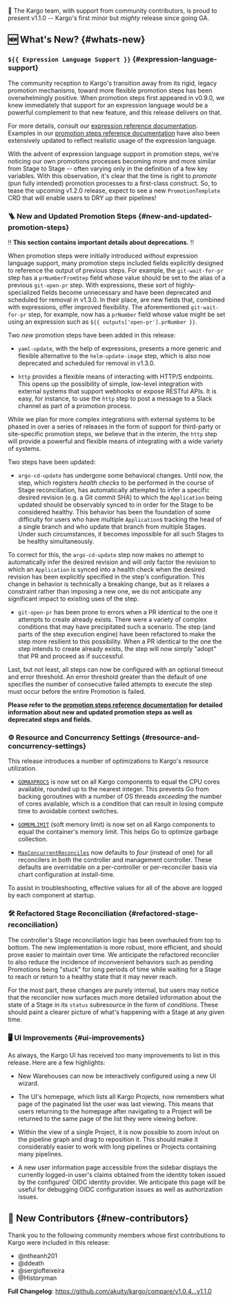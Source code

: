 💪 The Kargo team, with support from community contributors, is proud to present v1.1.0 -- Kargo's first minor but _mighty_ release since going GA.

## 🆕 What's New? {#whats-new}

### `${{ Expression Language Support }}` {#expression-language-support}

The community reception to Kargo's transition away from its rigid, legacy promotion mechanisms, toward more flexible promotion steps has been overwhelmingly positive. When promotion steps first appeared in v0.9.0, we knew immediately that support for an expression language would be a powerful complement to that new feature, and this release delivers on that.

For more details, consult our [expression reference documentation](https://docs.kargo.io/user-guide/reference-docs/expressions). Examples in our [promotion steps reference documentation](https://docs.kargo.io/user-guide/reference-docs/promotion-steps) have also been extensively updated to reflect realistic usage of the expression language.

With the advent of expression language support in promotion steps, we're noticing our own promotions processes becoming more and more similar from Stage to Stage -- often varying only in the definition of a few key variables. With this observation, it's clear that the time is right to _promote_ (pun fully intended) promotion processes to a first-class construct. So, to tease the upcoming v1.2.0 release, expect to see a new `PromotionTemplate` CRD that will enable users to DRY up their pipelines!

### 🪜 New and Updated Promotion Steps {#new-and-updated-promotion-steps}

‼️ __This section contains important details about deprecations.__ ‼️

When promotion steps were initially introduced _without_ expression language support, many promotion steps included fields explicitly designed to reference the output of previous steps. For example, the `git-wait-for-pr` step has a `prNumberFromStep` field whose value should be set to the alias of a previous `git-open-pr` step. With expressions, these sort of highly-specialized fields become unnecessary and have been deprecated and scheduled for removal in v1.3.0. In their place, are new fields that, combined with expressions, offer improved flexibility. The aforementioned `git-wait-for-pr` step, for example, now has a `prNumber` field whose value might be set using an expression such as `${{ outputs['open-pr'].prNumber }}`.

Two _new_ promotion steps have been added in this release:

* `yaml-update`, with the help of expressions, presents a more generic and flexible alternative to the `helm-update-image` step, which is also now deprecated and scheduled for removal in v1.3.0.

* `http` provides a flexible means of interacting with HTTP/S endpoints. This opens up the possibility of simple, low-level integration with external systems that support webhooks or expose RESTful APIs. It is easy, for instance, to use the `http` step to post a message to a Slack channel as part of a promotion process.

While we plan for more complex integrations with external systems to be phased in over a series of releases in the form of support for third-party or site-specific promotion steps, we believe that in the interim, the `http` step will provide a powerful and flexible means of integrating with a wide variety of systems.

Two steps have been updated:

* `argo-cd-update` has undergone some behavioral changes. Until now, the step, which registers _health checks_ to be performed in the course of Stage reconciliation, has automatically attempted to infer a specific desired revision (e.g. a Git commit SHA) to which the `Application` being updated should be observably synced to in order for the Stage to be considered healthy. This behavior has been the foundation of some difficulty for users who have multiple `Application`s tracking the head of a single branch and who update that branch from multiple Stages. Under such circumstances, it becomes impossible for all such Stages to be healthy simultaneously.

To correct for this, the `argo-cd-update` step now makes no attempt to automatically infer the desired revision and will only factor the revision to which an `Application` is synced into a health check when the desired revision has been explicitly specified in the step's configuration. This change in behavior is technically a breaking change, but as it relaxes a constraint rather than imposing a new one, we do not anticipate any significant impact to existing uses of the step.

* `git-open-pr` has been prone to errors when a PR identical to the one it attempts to create already exists. There were a variety of complex conditions that may have precipitated such a scenario. The step (and parts of the step execution engine) have been refactored to make the step more resilient to this possibility. When a PR identical to the one the step intends to create already exists, the step will now simply "adopt" that PR and proceed as if successful.

Last, but not least, all steps can now be configured with an optional timeout and error threshold. An error threshold greater than the default of one specifies the number of consecutive failed attempts to execute the step must occur before the entire Promotion is failed.

__Please refer to the [promotion steps reference documentation](https://docs.kargo.io/user-guide/reference-docs/promotion-step) for detailed information about new and updated promotion steps as well as deprecated steps and fields.__

### ⚙️ Resource and Concurrency Settings {#resource-and-concurrency-settings}

This release introduces a number of optimizations to Kargo's resource utilization.

* [`GOMAXPROCS`](https://pkg.go.dev/runtime#GOMAXPROCS) is now set on all Kargo components to equal the CPU cores available, rounded up to the nearest integer. This prevents Go from backing goroutines with a number of OS threads _exceeding_ the number of cores available, which is a condition that can result in losing compute time to avoidable context switches.

* [`GOMEMLIMIT`](https://pkg.go.dev/runtime#hdr-Environment_Variables) (soft memory limit) is now set on all Kargo components to equal the container's memory limit. This helps Go to optimize garbage collection.

* [`MaxConcurrentReconciles`](https://pkg.go.dev/github.com/kubernetes-sigs/controller-runtime/pkg/controller#Options) now defaults to _four_ (instead of one) for all reconcilers in both the controller and management controller. These defaults are overridable on a per-controller or per-reconciler basis via chart configuration at install-time.

To assist in troubleshooting, effective values for all of the above are logged by each component at startup.

### 🛠️ Refactored Stage Reconciliation {#refactored-stage-reconciliation}

The controller's Stage reconciliation logic has been overhauled from top to bottom. The new implementation is more robust, more efficient, and should prove easier to maintain over time. We anticipate the refactored reconciler to also reduce the incidence of inconvenient behaviors such as pending Promotions being "stuck" for long periods of time while waiting for a Stage to reach or return to a healthy state that it may never reach.

For the most part, these changes are purely internal, but users may notice that the reconciler now surfaces much more detailed information about the state of a Stage in its `status` subresource in the form of _conditions_. These should paint a clearer picture of what's happening with a Stage at any given time.

### 🖥️ UI Improvements {#ui-improvements}

As always, the Kargo UI has received too many improvements to list in this release. Here are a few highlights:

* New Warehouses can now be interactively configured using a new UI wizard.

* The UI's homepage, which lists all Kargo Projects, now remembers what page of the paginated list the user was last viewing. This means that users returning to the homepage after navigating to a Project will be returned to the same page of the list they were viewing before.

* Within the view of a single Project, it is now possible to zoom in/out on the pipeline graph and drag to reposition it. This should make it considerably easier to work with long pipelines or Projects containing many pipelines.

* A new user information page accessible from the sidebar displays the currently logged-in user's claims obtained from the identity token issued by the configured' OIDC identity provider. We anticipate this page will be useful for debugging OIDC configuration issues as well as authorization issues.

## 🙏 New Contributors {#new-contributors}

Thank you to the following community members whose first contributions to Kargo were included in this release:

* @ntheanh201
* @ddeath
* @sergiofteixeira
* @Historyman

**Full Changelog**: https://github.com/akuity/kargo/compare/v1.0.4...v1.1.0
